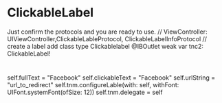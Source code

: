 # ClickableLabel

Just confirm the protocols and you are ready to use.
// ViewController: UIViewController,ClickableLableProtocol, ClickableLabelInfoProtocol
// create a label add class type Clickablelabel
@IBOutlet weak var tnc2: ClickableLabel!
#
self.fullText = "Facebook"
self.clickableText = "Facebook"
self.urlString = "url_to_redirect"
self.tnm.configureLable(with: self, withFont: UIFont.systemFont(ofSize: 12))
self.tnm.delegate = self

